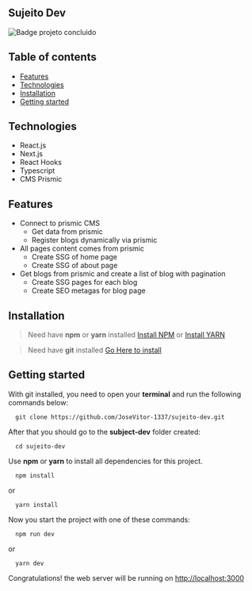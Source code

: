 ## Sujeito Dev

![Badge projeto concluido](https://img.shields.io/badge/Status-Projeto%20concluido-blue)

## Table of contents

  * [Features](#features)
  * [Technologies](#technologies)
  * [Installation](#installation)
  * [Getting started](#getting-started)
 
## Technologies

- React.js
- Next.js
- React Hooks
- Typescript
- CMS Prismic

## Features

- Connect to prismic CMS
  - Get data from prismic 
  - Register blogs dynamically via prismic
- All pages content comes from prismic
  - Create SSG of home page
  - Create SSG of about page
- Get blogs from prismic and create a list of blog with pagination
  - Create SSG pages for each blog
  - Create SEO metagas for blog page

## Installation

> Need have **npm** or **yarn** installed [Install NPM](https://nodejs.org/en/) or [Install YARN](https://yarnpkg.com/)

> Need have **git** installed [Go Here to install](https://git-scm.com/downloads)

## Getting started

With git installed, you need to open your **terminal** and run the following commands below:

```
  git clone https://github.com/JoseVitor-1337/sujeito-dev.git
 ```

After that you should go to the **subject-dev** folder created:

``` 
  cd sujeito-dev
```

Use **npm** or **yarn** to install all dependencies for this project.

```
  npm install
``` 

or 

```
  yarn install
```

Now you start the project with one of these commands:

```
  npm run dev
``` 

or

```
  yarn dev
```

Congratulations! the web server will be running on [http://localhost:3000](http://localhost:3000)
